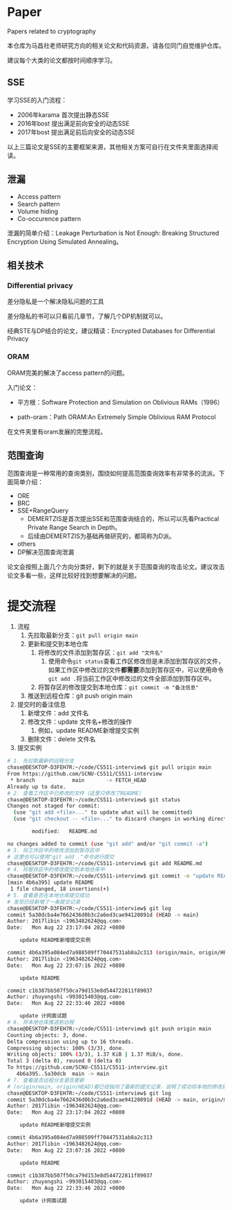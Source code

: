 # Paper
Papers related to cryptography



本仓库为马昌社老师研究方向的相关论文和代码资源，请各位同门自觉维护仓库。

建议每个大类的论文都按时间顺序学习。

## SSE

学习SSE的入门流程：

- 2006年karama 首次提出静态SSE
- 2016年bost 提出满足前向安全的动态SSE
- 2017年bost 提出满足前后向安全的动态SSE

以上三篇论文是SSE的主要框架来源，其他相关方案可自行在文件夹里面选择阅读。



## 泄漏

- Access pattern
- Search pattern
- Volume hiding
- Co-occurence pattern

泄漏的简单介绍：Leakage Perturbation is Not Enough: Breaking Structured Encryption Using Simulated Annealing。



## 相关技术

### Differential privacy

差分隐私是一个解决隐私问题的工具

差分隐私的书可以只看前几章节，了解几个DP机制就可以。

经典STE与DP结合的论文，建议精读：Encrypted Databases for Differential Privacy

### ORAM

ORAM完美的解决了access pattern的问题。

入门论文：

- 平方根：Software Protection and Simulation on Oblivious RAMs（1996）

- path-oram：Path ORAM:An Extremely Simple Oblivious RAM Protocol

在文件夹里有oram发展的完整流程。



## 范围查询 

范围查询是一种常用的查询类别，围绕如何提高范围查询效率有非常多的流派。下面简单介绍：

- ORE 
- BRC
- SSE+RangeQuery
  -  DEMERTZIS是首次提出SSE和范围查询结合的，所以可以先看Practical Private Range Search in Depth。
  - 后续由DEMERTZIS为基础再做研究的，都简称为D派。
- others
- DP解决范围查询泄漏

论文会按照上面几个方向分类好，剩下的就是关于范围查询的攻击论文。建议攻击论文多看一些，这样比较好找到想要解决的问题。





# 提交流程

1. 流程
   1. 先拉取最新分支：`git pull origin main`
   2. 更新和提交到本地仓库
      1. 将修改的文件添加到暂存区：`git add "文件名"`
         1. 使用命令`git status`查看工作区修改但是未添加到暂存区的文件，如果工作区中修改过的文件**都需要**添加到暂存区中，可以使用命令`git add .`将当前工作区中修改过的文件全部添加到暂存区中。
      2. 将暂存区的修改提交到本地仓库：`git commit -m "备注信息"`
   3. 推送到远程仓库：git push origin main
2. 提交时的备注信息
   1. 新增文件：add 文件名
   2. 修改文件：update 文件名+修改的操作
      1. 例如，update README新增提交实例
   3. 删除文件：delete 文件名
3. 提交实例 

```bash
# 1. 先拉取最新的远程分支
chase@DESKTOP-D3FEH7R:~/code/CS511-interview$ git pull origin main
From https://github.com/SCNU-CS511/CS511-interview
 * branch            main       -> FETCH_HEAD
Already up to date.
# 2. 查看工作区中已修改的文件（这里只修改了README）
chase@DESKTOP-D3FEH7R:~/code/CS511-interview$ git status
Changes not staged for commit:
  (use "git add <file>..." to update what will be committed)
  (use "git checkout -- <file>..." to discard changes in working directory)

        modified:   README.md

no changes added to commit (use "git add" and/or "git commit -a")
# 3. 将工作区中的修改添加到暂存区中
# 这里也可以使用"git add ."命令进行提交
chase@DESKTOP-D3FEH7R:~/code/CS511-interview$ git add README.md
# 4. 将暂存区中的修改提交到本地仓库中
chase@DESKTOP-D3FEH7R:~/code/CS511-interview$ git commit -m "update README新增提交实例"
[main 4b6a395] update README
 1 file changed, 18 insertions(+)
# 5. 查看是否在本地仓库提交成功
# 发现已经新增了一条提交记录
chase@DESKTOP-D3FEH7R:~/code/CS511-interview$ git log
commit 5a30dcba4e7662436d0b3c2a6ed3cae94120891d (HEAD -> main)
Author: 2017libin <1963482624@qq.com>
Date:   Mon Aug 22 23:17:04 2022 +0800

    update README新增提交实例

commit 4b6a395a084ed7a988509ff70447531ab8a2c313 (origin/main, origin/HEAD)
Author: 2017libin <1963482624@qq.com>
Date:   Mon Aug 22 23:07:16 2022 +0800

    update README

commit c1b387bb507f50ca79d153e8d544722811f89037
Author: zhuyongshi <993015403@qq.com>
Date:   Mon Aug 22 22:33:46 2022 +0800

    update 计网面试题
# 6. 将本地仓库推送到远程
chase@DESKTOP-D3FEH7R:~/code/CS511-interview$ git push origin main
Counting objects: 3, done.
Delta compression using up to 16 threads.
Compressing objects: 100% (3/3), done.
Writing objects: 100% (3/3), 1.37 KiB | 1.37 MiB/s, done.
Total 3 (delta 0), reused 0 (delta 0)
To https://github.com/SCNU-CS511/CS511-interview.git
   4b6a395..5a30dcb  main -> main
# 7. 查看是否远程分支是否更新
# (origin/main, origin/HEAD)都已经指向了最新的提交记录，说明了成功将本地的修改提交到远程了
chase@DESKTOP-D3FEH7R:~/code/CS511-interview$ git log
commit 5a30dcba4e7662436d0b3c2a6ed3cae94120891d (HEAD -> main, origin/main, origin/HEAD)
Author: 2017libin <1963482624@qq.com>
Date:   Mon Aug 22 23:17:04 2022 +0800

    update README新增提交实例

commit 4b6a395a084ed7a988509ff70447531ab8a2c313
Author: 2017libin <1963482624@qq.com>
Date:   Mon Aug 22 23:07:16 2022 +0800

    update README

commit c1b387bb507f50ca79d153e8d544722811f89037
Author: zhuyongshi <993015403@qq.com>
Date:   Mon Aug 22 22:33:46 2022 +0800

    update 计网面试题
```


